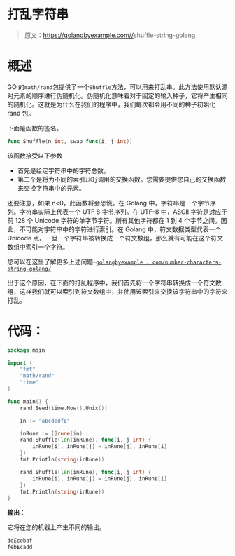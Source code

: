 # 打乱字符串

> 原文：<https://golangbyexample.com//>shuffle-string-golang

# **概述**

GO 的`math/rand`包提供了一个`Shuffle`方法，可以用来打乱串。此方法使用默认源对元素的顺序进行伪随机化。伪随机化意味着对于固定的输入种子，它将产生相同的随机化。这就是为什么在我们的程序中，我们每次都会用不同的种子初始化 rand 包。

下面是函数的签名。

```go
func Shuffle(n int, swap func(i, j int))
```

该函数接受以下参数

*   首先是给定字符串中的字符总数。
*   第二个是将为不同的索引`i`和`j`调用的交换函数。您需要提供您自己的交换函数来交换字符串中的元素。

还要注意，如果 n<0，此函数将会恐慌。在 Golang 中，字符串是一个字节序列。字符串实际上代表一个 UTF 8 字节序列。在 UTF-8 中，ASCII 字符是对应于前 128 个 Unicode 字符的单字节字符。所有其他字符都在 1 到 4 个字节之间。因此，不可能对字符串中的字符进行索引。在 Golang 中，符文数据类型代表一个 Unicode 点。一旦一个字符串被转换成一个符文数组，那么就有可能在这个符文数组中索引一个字符。

您可以在这里了解更多上述问题–[`golangbyexample . com/number-characters-string-golang/`](https://golangbyexample.com/number-characters-string-golang/)

出于这个原因，在下面的打乱程序中，我们首先将一个字符串转换成一个符文数组，这样我们就可以索引到符文数组中，并使用该索引来交换该字符串中的字符来打乱。

# **代码**：

```go
package main

import (
    "fmt"
    "math/rand"
    "time"
)

func main() {
    rand.Seed(time.Now().Unix())

    in := "abcdedf£"

    inRune := []rune(in)
    rand.Shuffle(len(inRune), func(i, j int) {
        inRune[i], inRune[j] = inRune[j], inRune[i]
    })
    fmt.Println(string(inRune))

    rand.Shuffle(len(inRune), func(i, j int) {
        inRune[i], inRune[j] = inRune[j], inRune[i]
    })
    fmt.Println(string(inRune))
}
```

**输出**：

它将在您的机器上产生不同的输出。

```go
dd£cebaf
feb£cadd
```